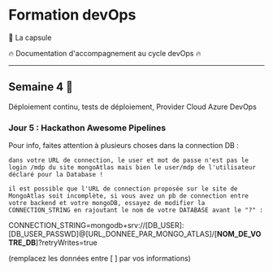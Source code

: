 # Formation devOps

:pill: La capsule

:fire:  Documentation d'accompagnement au cycle devOps :fire:

---

## Semaine 4 :tanabata_tree: 

Déploiement continu, tests de déploiement, Provider Cloud Azure DevOps


### Jour 5 : Hackathon Awesome Pipelines


Pour info, faites attention à plusieurs choses dans la connection DB :

    dans votre URL de connection, le user et mot de passe n'est pas le login /mdp du site mongoAtlas mais bien le user/mdp de l'utilisateur déclaré pour la Database !

    il est possible que l'URL de connection proposée sur le site de MongoAtlas soit incomplète, si vous avez un pb de connection entre votre backend et votre mongoDB, essayez de modifier la CONNECTION_STRING en rajoutant le nom de votre DATABASE avant le "?" : 

CONNECTION_STRING=mongodb+srv://[DB_USER]:[DB_USER_PASSWD]@[URL_DONNEE_PAR_MONGO_ATLAS]/[**NOM_DE_VOTRE_DB**]?retryWrites=true 

(remplacez les données entre [ ] par vos informations)